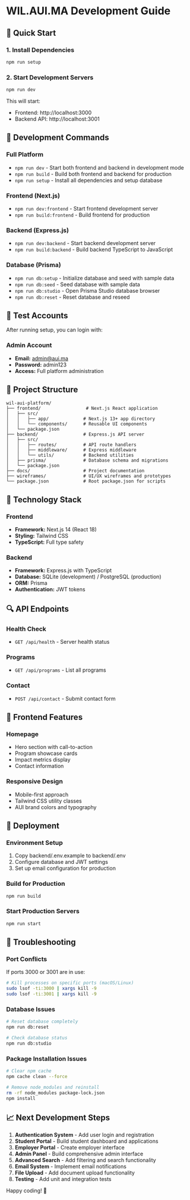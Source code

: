# WIL.AUI.MA Development Guide

## 🚀 Quick Start

### 1. Install Dependencies
```bash
npm run setup
```

### 2. Start Development Servers
```bash
npm run dev
```

This will start:
- Frontend: http://localhost:3000
- Backend API: http://localhost:3001

## 🔧 Development Commands

### Full Platform
- `npm run dev` - Start both frontend and backend in development mode
- `npm run build` - Build both frontend and backend for production
- `npm run setup` - Install all dependencies and setup database

### Frontend (Next.js)
- `npm run dev:frontend` - Start frontend development server
- `npm run build:frontend` - Build frontend for production

### Backend (Express.js)
- `npm run dev:backend` - Start backend development server
- `npm run build:backend` - Build backend TypeScript to JavaScript

### Database (Prisma)
- `npm run db:setup` - Initialize database and seed with sample data
- `npm run db:seed` - Seed database with sample data
- `npm run db:studio` - Open Prisma Studio database browser
- `npm run db:reset` - Reset database and reseed

## 🔐 Test Accounts

After running setup, you can login with:

### Admin Account
- **Email:** admin@aui.ma
- **Password:** admin123
- **Access:** Full platform administration

## 📁 Project Structure

```
wil-aui-platform/
├── frontend/                 # Next.js React application
│   ├── src/
│   │   ├── app/             # Next.js 13+ app directory
│   │   └── components/      # Reusable UI components
│   └── package.json
├── backend/                 # Express.js API server
│   ├── src/
│   │   ├── routes/          # API route handlers
│   │   ├── middleware/      # Express middleware
│   │   └── utils/           # Backend utilities
│   ├── prisma/              # Database schema and migrations
│   └── package.json
├── docs/                    # Project documentation
├── wireframes/              # UI/UX wireframes and prototypes
└── package.json             # Root package.json for scripts
```

## 🔧 Technology Stack

### Frontend
- **Framework:** Next.js 14 (React 18)
- **Styling:** Tailwind CSS
- **TypeScript:** Full type safety

### Backend
- **Framework:** Express.js with TypeScript
- **Database:** SQLite (development) / PostgreSQL (production)
- **ORM:** Prisma
- **Authentication:** JWT tokens

## 🔍 API Endpoints

### Health Check
- `GET /api/health` - Server health status

### Programs
- `GET /api/programs` - List all programs

### Contact
- `POST /api/contact` - Submit contact form

## 🎨 Frontend Features

### Homepage
- Hero section with call-to-action
- Program showcase cards
- Impact metrics display
- Contact information

### Responsive Design
- Mobile-first approach
- Tailwind CSS utility classes
- AUI brand colors and typography

## 🚀 Deployment

### Environment Setup
1. Copy backend/.env.example to backend/.env
2. Configure database and JWT settings
3. Set up email configuration for production

### Build for Production
```bash
npm run build
```

### Start Production Servers
```bash
npm run start
```

## 🐛 Troubleshooting

### Port Conflicts
If ports 3000 or 3001 are in use:
```bash
# Kill processes on specific ports (macOS/Linux)
sudo lsof -ti:3000 | xargs kill -9
sudo lsof -ti:3001 | xargs kill -9
```

### Database Issues
```bash
# Reset database completely
npm run db:reset

# Check database status
npm run db:studio
```

### Package Installation Issues
```bash
# Clear npm cache
npm cache clean --force

# Remove node_modules and reinstall
rm -rf node_modules package-lock.json
npm install
```

## 📈 Next Development Steps

1. **Authentication System** - Add user login and registration
2. **Student Portal** - Build student dashboard and applications
3. **Employer Portal** - Create employer interface
4. **Admin Panel** - Build comprehensive admin interface
5. **Advanced Search** - Add filtering and search functionality
6. **Email System** - Implement email notifications
7. **File Upload** - Add document upload functionality
8. **Testing** - Add unit and integration tests

Happy coding! 🚀
